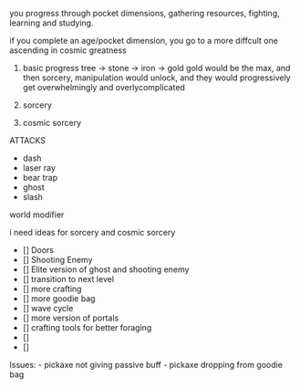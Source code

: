 you progress through pocket dimensions, gathering resources, fighting, learning and studying.

if you complete an age/pocket dimension, you go to a more diffcult one ascending in cosmic greatness

1. basic progress
tree -> stone -> iron -> gold 
gold would be the max, and then sorcery, manipulation would unlock, and they would progressively get overwhelmingly and overlycomplicated

2. sorcery
3. cosmic sorcery

ATTACKS

- dash
- laser ray
- bear trap
- ghost
- slash

world modifier


i need ideas for sorcery and cosmic sorcery


- [] Doors
- [] Shooting Enemy
- [] Elite version of ghost and shooting enemy
- [] transition to next level
- [] more crafting
- [] more goodie bag
- [] wave cycle
- [] more version of portals
- [] crafting tools for better foraging
- [] 
- [] 

Issues:
    - pickaxe not giving passive buff
    - pickaxe dropping from goodie bag